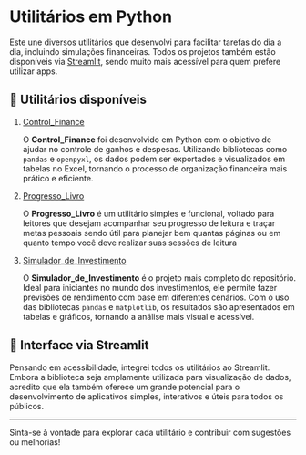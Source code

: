 # Utilitários em Python

Este une diversos utilitários que desenvolvi para facilitar tarefas do dia a dia, incluindo simulações financeiras. Todos os projetos também estão disponíveis via [Streamlit](https://streamlit.io/), sendo muito mais acessível para quem prefere utilizar apps.

## 📌 Utilitários disponíveis

<ol>
  <li><a href="Utilitários/control_finance">Control_Finance</a></li>
  <p>
    O <strong>Control_Finance</strong> foi desenvolvido em Python com o objetivo de ajudar no controle de ganhos e despesas.
    Utilizando bibliotecas como <code>pandas</code> e <code>openpyxl</code>, os dados podem ser exportados e visualizados em tabelas no Excel,
    tornando o processo de organização financeira mais prático e eficiente.
  </p>

  <li><a href="Utilitários/prog_livro">Progresso_Livro</a></li>
  <p>
    O <strong>Progresso_Livro</strong> é um utilitário simples e funcional, voltado para leitores que desejam acompanhar seu progresso de leitura
    e traçar metas pessoais sendo útil para planejar bem quantas páginas ou em quanto tempo você deve realizar suas sessões de leitura
  </p>

  <li><a href="Utilitários/simu_invest">Simulador_de_Investimento</a></li>
  <p>
    O <strong>Simulador_de_Investimento</strong> é o projeto mais completo do repositório. Ideal para iniciantes no mundo dos investimentos,
    ele permite fazer previsões de rendimento com base em diferentes cenários. Com o uso das bibliotecas <code>pandas</code> e <code>matplotlib</code>,
    os resultados são apresentados em tabelas e gráficos, tornando a análise mais visual e acessível.
  </p>
</ol>

## 🚀 Interface via Streamlit

Pensando em acessibilidade, integrei todos os utilitários ao Streamlit. Embora a biblioteca seja amplamente utilizada para visualização de dados,
acredito que ela também oferece um grande potencial para o desenvolvimento de aplicativos simples, interativos e úteis para todos os públicos.

---

Sinta-se à vontade para explorar cada utilitário e contribuir com sugestões ou melhorias!
